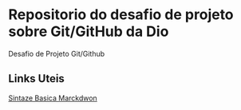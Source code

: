# Repositorio do desafio de projeto sobre Git/GitHub da Dio
Desafio de Projeto Git/Github


## Links Uteis
[Sintaze Basica Marckdwon](https://www.markdownguide.org/cheat-sheet/)
